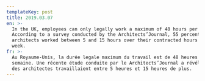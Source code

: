 ```yaml
---
templateKey: post
title: 2019.03.07
en: >-
  In the UK, employees can only legally work a maximum of 48 hours per week.
  According to a survey conducted by the Architects’Journal, 55 percent of
  architects worked between 5 and 15 hours over their contracted hours every
  week.
fr: >-
  Au Royaume-Unis, la durée legale maximum du travail est de 48 heures par
  semaine. Une récente étude conduite par le Architects’Journal a révélé que 55%
  des architectes travaillaient entre 5 heures et 15 heures de plus.
---
```


